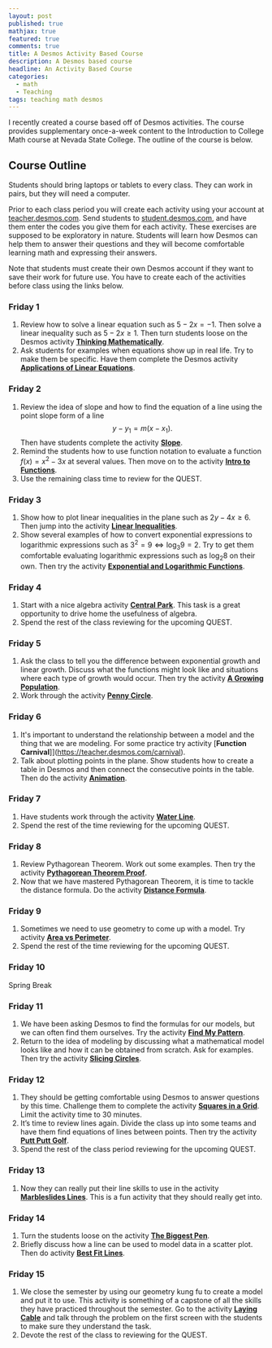 ```yaml
---
layout: post
published: true
mathjax: true
featured: true
comments: true
title: A Desmos Activity Based Course
description: A Desmos based course
headline: An Activity Based Course
categories: 
  - math
  - Teaching
tags: teaching math desmos
---
```

I recently created a course based off of Desmos activities. The course provides supplementary once-a-week content to the Introduction to College Math course at Nevada State College. The outline of the course is below.

## Course Outline
Students should bring laptops or tablets to every class. They can work in pairs, but they will need a computer.

Prior to each class period you will create each activity using your account at [teacher.desmos.com](teacher.desmos.com). 
Send students to [student.desmos.com](student.desmos.com), and have them enter the codes you give them for each activity. These exercises are supposed to be exploratory in nature. Students will learn how Desmos can help them to answer their questions and they will become comfortable learning math and expressing their answers.

Note that students must create their own Desmos account if they want to save their work for future use. You have to create each of the activities before class using the links below.

### Friday 1

1. Review how to solve a linear equation such as $5-2x=-1$. Then solve a linear inequality such as $5-2x\ge1$. Then turn students loose on the Desmos activity [**Thinking Mathematically**](https://teacher.desmos.com/activitybuilder/custom/5686c4dfe3c4035735f37dda).
2. Ask students for examples when equations show up in real life. Try to make them be specific. Have them complete the Desmos activity [**Applications of Linear Equations**](https://teacher.desmos.com/activitybuilder/custom/560da9a9ffdddf5937a0eace).

### Friday 2

1. Review the idea of slope and how to find the equation of a line using the point slope form of a line
$$
y-y_1=m(x-x_1).
$$
Then have students complete the activity [**Slope**](https://teacher.desmos.com/activitybuilder/custom/5686cf9d984c9b6f551387b7).
2. Remind the students how to use function notation to evaluate a function $f(x)=x^2-3x$ at several values. Then move on to the activity [**Intro to Functions**](https://teacher.desmos.com/activitybuilder/custom/5686d3c4e3c4035735f37fb2).
3. Use the remaining class time to review for the QUEST.

### Friday 3

1. Show how to plot linear inequalities in the plane such as $2y-4x\ge6$. Then jump into the activity [**Linear Inequalities**](https://teacher.desmos.com/activitybuilder/custom/5686e5ca1f871b68550785f4).
2. Show several examples of how to convert exponential expressions to logarithmic expressions such as $3^2=9\Leftrightarrow \log_3 9=2$. Try to get them comfortable evaluating logarithmic expressions such as $\log_2 8$ on their own. Then try the activity [**Exponential and Logarithmic Functions**](https://teacher.desmos.com/activitybuilder/custom/5686fa78e3c4035735f38e08).

### Friday 4

1. Start with a nice algebra activity [**Central Park**](https://teacher.desmos.com/centralpark). This task is a great opportunity to drive home the usefulness of algebra.
2. Spend the rest of the class reviewing for the upcoming QUEST.

### Friday 5

1. Ask the class to tell you the difference between exponential growth and linear growth. Discuss what the functions might look like and situations where each type of growth would occur. Then try the activity [**A Growing Population**](https://teacher.desmos.com/activitybuilder/custom/5688168cf489315635d1f196).
2. Work through the activity [**Penny Circle**](https://teacher.desmos.com/pennycircle/).

### Friday 6

1. It's important to understand the relationship between a model and the thing that we are modeling. For some practice try activity [**Function Carnival**]](https://teacher.desmos.com/carnival).
2. Talk about plotting points in the plane. Show students how to create a table in Desmos and then connect the consecutive points in the table. Then do the activity [**Animation**](https://teacher.desmos.com/activitybuilder/custom/56889574f489315635d22fb7).

### Friday 7

1. Have students work through the activity [**Water Line**](https://teacher.desmos.com/waterline).
2. Spend the rest of the time reviewing for the upcoming QUEST.

### Friday 8

1. Review Pythagorean Theorem. Work out some examples. Then try the activity [**Pythagorean Theorem Proof**](https://teacher.desmos.com/activitybuilder/custom/5688b71ef489315635d23769).
2. Now that we have mastered Pythagorean Theorem, it is time to tackle the distance formula. Do the activity [**Distance Formula**](https://teacher.desmos.com/activitybuilder/custom/568ab7fc68912c53074c44a4).

### Friday 9
1. Sometimes we need to use geometry to come up with a model. Try activity [**Area vs Perimeter**](https://teacher.desmos.com/activitybuilder/custom/568accae41b5db1f068d44ac).
2. Spend the rest of the time reviewing for the upcoming QUEST.

### Friday 10
Spring Break

### Friday 11
1. We have been asking Desmos to find the formulas for our models, but we can often find them ourselves. Try the activity [**Find My Pattern**](https://teacher.desmos.com/activitybuilder/custom/5601774f1e8eb94a1bc38af8).
2. Return to the idea of modeling by discussing what a mathematical model looks like and how it can be obtained from scratch. Ask for examples. Then try the activity [**Slicing Circles**](https://teacher.desmos.com/activitybuilder/custom/56882081f9151891782e29a8).

### Friday 12
1. They should be getting comfortable using Desmos to answer questions by this time. Challenge them to complete the activity [**Squares in a Grid**](https://teacher.desmos.com/activitybuilder/custom/5688a23813626ee577205c73). Limit the activity time to 30 minutes.
2. It’s time to review lines again. Divide the class up into some teams and have them find equations of lines between points. Then try the activity [**Putt Putt Golf**](https://teacher.desmos.com/activitybuilder/custom/56250ce61215b57e1088b8e2). 
3. Spend the rest of the class period reviewing for the upcoming QUEST.

### Friday 13
1. Now they can really put their line skills to use in the activity [**Marbleslides Lines**](https://teacher.desmos.com/marbleslides-lines). This is a fun activity that they should really get into.
 
### Friday 14
1. Turn the students loose on the activity [**The Biggest Pen**](https://teacher.desmos.com/activitybuilder/custom/568c1f529d183840060a6ecc).
2. Briefly discuss how a line can be used to model data in a scatter plot. Then do activity [**Best Fit Lines**](https://teacher.desmos.com/activitybuilder/custom/568c094deb18576d1dda2320).

### Friday 15
1. We close the semester by using our geometry kung fu to create a model and put it to use. This activity is something of a capstone of all the skills they have practiced throughout the semester. Go to the activity [**Laying Cable**](https://teacher.desmos.com/activitybuilder/custom/568993a413626ee57720dc7f) and talk through the problem on the first screen with the students to make sure they understand the task.
2. Devote the rest of the class to reviewing for the QUEST.


